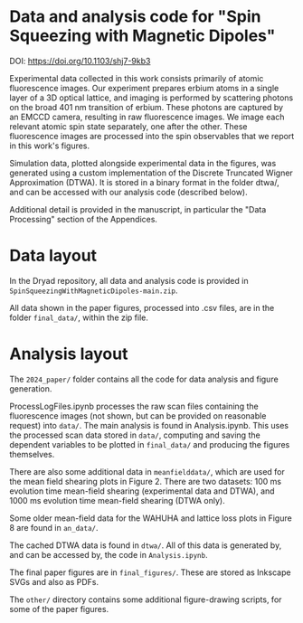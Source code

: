 # Data and analysis code for "Spin Squeezing with Magnetic Dipoles"

DOI: https://doi.org/10.1103/shj7-9kb3

Experimental data collected in this work consists primarily of atomic fluorescence images. Our experiment prepares erbium atoms in a single layer of a 3D optical lattice, and imaging is performed by scattering photons on the broad 401 nm transition of erbium. These photons are captured by an EMCCD camera, resulting in raw fluorescence images. We image each relevant atomic spin state separately, one after the other. These fluorescence images are processed into the spin observables that we report in this work's figures.

Simulation data, plotted alongside experimental data in the figures, was generated using a custom implementation of the Discrete Truncated Wigner Approximation (DTWA). It is stored in a binary format in the folder dtwa/, and can be accessed with our analysis code (described below).

 Additional detail is provided in the manuscript, in particular the "Data Processing" section of the Appendices.
 
# Data layout

In the Dryad repository, all data and analysis code is provided in `SpinSqueezingWithMagneticDipoles-main.zip`.

All data shown in the paper figures, processed into .csv files, are in the folder `final_data/`, within the zip file.

# Analysis layout

The `2024_paper/` folder contains all the code for data analysis and figure generation.

ProcessLogFiles.ipynb processes the raw scan files containing the fluorescence images (not shown, but can be provided on reasonable request) into `data/`. The main analysis is found in Analysis.ipynb. This uses the processed scan data stored in `data/`, computing and saving the dependent variables to be plotted in `final_data/` and producing the figures themselves.

There are also some additional data in `meanfielddata/`, which are used for the mean field shearing plots in Figure 2. There are two datasets: 100 ms evolution time mean-field shearing (experimental data and DTWA), and 1000 ms evolution time mean-field shearing (DTWA only).

Some older mean-field data for the WAHUHA and lattice loss plots in Figure 8 are found in `an_data/`.

The cached DTWA data is found in `dtwa/`. All of this data is generated by, and can be accessed by, the code in `Analysis.ipynb`.

The final paper figures are in `final_figures/`. These are stored as Inkscape SVGs and also as PDFs.

The `other/` directory contains some additional figure-drawing scripts, for some of the paper figures.
